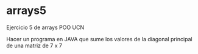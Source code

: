 # arrays5
Ejercicio 5 de arrays POO UCN

Hacer un programa en JAVA que sume los valores de la diagonal principal de una matriz de 7 x 7

